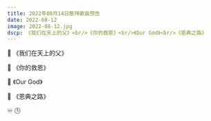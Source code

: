 ```yaml
---
title: 2022年08月14日敬拜歌曲预告
date: 2022-08-12
image: 2022-08-12.jpg
dscp: 《我们在天上的父》<br/>《你的救恩》<br/>《Our God》<br/>《恩典之路》
---
```


<a class="audio song bars" data-value="wg-song/我们在天上的父.mp3">🎸 《我们在天上的父》 <span class="bar n1"></span><span class="bar n2"></span><span class="bar n3"></span><span class="bar n4"></span><span class="bar n5"></span></a>

<a class="audio song bars" data-value="wg-song/祢的救恩.mp3">🎸 《你的救恩》<span class="bar n1"></span><span class="bar n2"></span><span class="bar n3"></span><span class="bar n4"></span><span class="bar n5"></span></a>

<a class="audio song bars" data-value="wg-song/Our God.m4a">🎸 《Our God》<span class="bar n1"></span><span class="bar n2"></span><span class="bar n3"></span><span class="bar n4"></span><span class="bar n5"></span></a>

<a class="audio song bars" data-value="wg-song/恩典之路.m4a">🎸 《恩典之路》<span class="bar n1"></span><span class="bar n2"></span><span class="bar n3"></span><span class="bar n4"></span><span class="bar n5"></span></a>

<a id="loop-all"> ♾️ </a> <span id="count-down" data-value="1"> 🕓 </span> <span id="cancle-count-down" data-value="2" style="display: none;"> ☀️ </span> <span id='loop-all-indicator'>  </span><span id='count-down-timer'>  </span>
